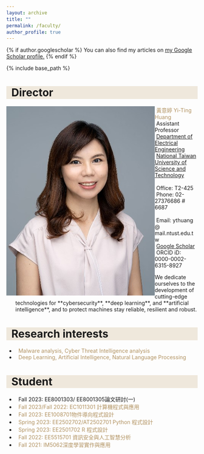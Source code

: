 ```yaml
---
layout: archive
title: ""
permalink: /faculty/
author_profile: true
---
```


{% if author.googlescholar %}
  You can also find my articles on <u><a href="{{author.googlescholar}}">my Google Scholar profile</a>.</u>
{% endif %}

{% include base_path %}


<!-- Director -->
<h1 style= "background:#efe8dc">&nbsp; Director</h1>

<kbd><img src="/images/Yi-ting3.jpg" align="left" height="40%"/></kbd>
   <font color="#b29362"> &nbsp;黃意婷 Yi-Ting Huang</font><br>
   &nbsp;Assistant Professor<br>
   &nbsp;[Department of Electrical Engineering](https://www.ee.ntust.edu.tw/)<br>
   &nbsp;[National Taiwan University of Science and Technology](https://www.ntust.edu.tw/)<br><br>
   &nbsp;Office: T2-425<br>
   &nbsp;Phone: 02-27376686 # 6687<br>   
   &nbsp;Email: ythuang @ mail.ntust.edu.tw<br>
   &nbsp;[Google Scholar](https://scholar.google.com/citations?user=uZIy830AAAAJ&hl=en)<br>
   &nbsp;ORCID iD: 0000-0002-6315-8927<br>
<ul>   
  We dedicate ourselves to the development of cutting-edge technologies for **cybersecurity**, **deep learning**, and **artificial intelligence**, and to protect machines stay reliable, resilient and robust.<br>
</ul>
  
<h1 style= "background:#efe8dc">&nbsp; Research interests</h1>
<ul>
  <li><font color="#b29362">&nbsp;&nbsp;Malware analysis, Cyber Threat Intelligence analysis</font></li>
  <li><font color="#b29362">&nbsp;&nbsp;Deep Learning, Artificial Intelligence, Natural Language Processing</font></li>
</ul>
<!-- Student -->
<h1 style= "background:#efe8dc">&nbsp; Student</h1>
<ul>
  <li>&nbsp;&nbsp;Fall 2023: EE8001303/ EE8001305<font bold>論文研討(一)</font></li>
  <li><font color="#b29362">&nbsp;&nbsp;Fall 2023/Fall 2022: EC1011301 計算機程式與應用</font></li>
  <li><font color="#b29362">&nbsp;&nbsp;Fall 2023: EE1008701物件導向程式設計</font></li>
  <li><font color="#b29362">&nbsp;&nbsp;Spring 2023: EE2502702/AT2502701 Python 程式設計</font></li>
  <li><font color="#b29362">&nbsp;&nbsp;Spring 2023: EE2501702	 R 程式設計</font></li>
  <li><font color="#b29362">&nbsp;&nbsp;Fall 2022: EE5515701 資訊安全與人工智慧分析</font></li>
  <li><font color="#b29362">&nbsp;&nbsp;Fall 2021: IM5062深度學習實作與應用</font></li>
</ul>

